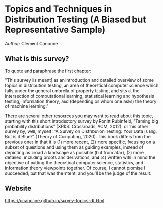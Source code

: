 # Topics and Techniques in Distribution Testing (A Biased but Representative Sample)

*Author:* Clément Canonne

## What is this survey?
To quote and paraphrase the first chapter:

"This survey [is meant] as an introduction and detailed overview of some topics in distribution testing, an area of theoretical computer science which falls under the general umbrella of property testing, and sits at the intersection of computational learning, statistical learning and hypothesis testing, information theory, and (depending on whom one asks) the theory of machine learning."

There are several other resources you may want to read about this topic, starting with this short introductory survey by Ronitt Rubinfeld, "Taming big probability distributions" (XRDS: Crossroads, ACM, 2012). or this other survey by, well, myself: "A Survey on Distribution Testing: Your Data is Big. But is it Blue?" (Theory of Computing, 2020). This book differs from the previous ones in that it is (1) more recent, (2) more specific, focusing on a subset of questions and using them as guiding examples, instead of depicting as broad a landscape as possible (but from afar), (3) more detailed, including proofs and derivations, and (4) written with in mind the objective of putting the theoretical computer science, statistics, and information theory viewpoints together. Of course, I cannot promise I succeeded; but that was the intent, and you'll be the judge of the result. 

## Website
https://ccanonne.github.io/survey-topics-dt.html 

